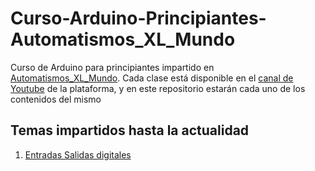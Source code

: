 # Curso-Arduino-Principiantes-Automatismos_XL_Mundo

Curso de Arduino para principiantes impartido en [Automatismos_XL_Mundo](https://automatismosmundo.com/). Cada clase está disponible en el [canal de Youtube](https://www.youtube.com/channel/UCAtrg5mxCvROCs-73n-9q4A) de la plataforma, y en este repositorio estarán cada uno de los contenidos del mismo

## Temas impartidos hasta la actualidad

1. [Entradas Salidas digitales](https://www.youtube.com/channel/)

